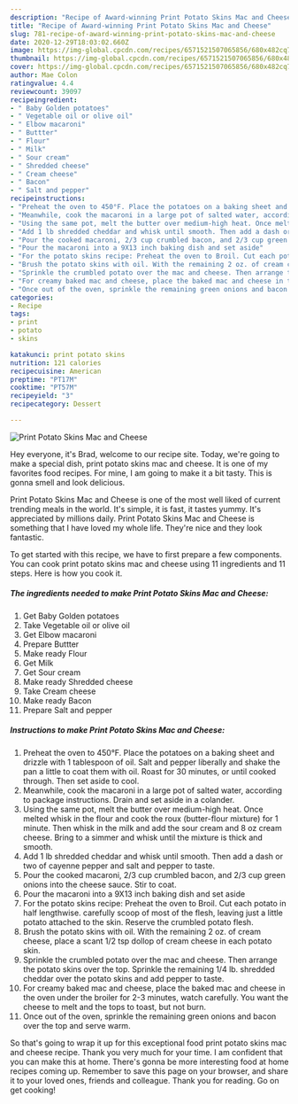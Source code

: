 ```yaml
---
description: "Recipe of Award-winning Print Potato Skins Mac and Cheese"
title: "Recipe of Award-winning Print Potato Skins Mac and Cheese"
slug: 781-recipe-of-award-winning-print-potato-skins-mac-and-cheese
date: 2020-12-29T18:03:02.660Z
image: https://img-global.cpcdn.com/recipes/6571521507065856/680x482cq70/print-potato-skins-mac-and-cheese-recipe-main-photo.jpg
thumbnail: https://img-global.cpcdn.com/recipes/6571521507065856/680x482cq70/print-potato-skins-mac-and-cheese-recipe-main-photo.jpg
cover: https://img-global.cpcdn.com/recipes/6571521507065856/680x482cq70/print-potato-skins-mac-and-cheese-recipe-main-photo.jpg
author: Mae Colon
ratingvalue: 4.4
reviewcount: 39097
recipeingredient:
- " Baby Golden potatoes"
- " Vegetable oil or olive oil"
- " Elbow macaroni"
- " Buttter"
- " Flour"
- " Milk"
- " Sour cream"
- " Shredded cheese"
- " Cream cheese"
- " Bacon"
- " Salt and pepper"
recipeinstructions:
- "Preheat the oven to 450°F. Place the potatoes on a baking sheet and drizzle with 1 tablespoon of oil. Salt and pepper liberally and shake the pan a little to coat them with oil. Roast for 30 minutes, or until cooked through. Then set aside to cool."
- "Meanwhile, cook the macaroni in a large pot of salted water, according to package instructions. Drain and set aside in a colander."
- "Using the same pot, melt the butter over medium-high heat. Once melted whisk in the flour and cook the roux (butter-flour mixture) for 1 minute. Then whisk in the milk and add the sour cream and 8 oz cream cheese. Bring to a simmer and whisk until the mixture is thick and smooth."
- "Add 1 lb shredded cheddar and whisk until smooth. Then add a dash or two of cayenne pepper and salt and pepper to taste."
- "Pour the cooked macaroni, 2/3 cup crumbled bacon, and 2/3 cup green onions into the cheese sauce. Stir to coat."
- "Pour the macaroni into a 9X13 inch baking dish and set aside"
- "For the potato skins recipe: Preheat the oven to Broil. Cut each potato in half lengthwise. carefully scoop of most of the flesh, leaving just a little potato attached to the skin. Reserve the crumbled potato flesh."
- "Brush the potato skins with oil. With the remaining 2 oz. of cream cheese, place a scant 1/2 tsp dollop of cream cheese in each potato skin."
- "Sprinkle the crumbled potato over the mac and cheese. Then arrange the potato skins over the top. Sprinkle the remaining 1/4 lb. shredded cheddar over the potato skins and add pepper to taste."
- "For creamy baked mac and cheese, place the baked mac and cheese in the oven under the broiler for 2-3 minutes, watch carefully. You want the cheese to melt and the tops to toast, but not burn."
- "Once out of the oven, sprinkle the remaining green onions and bacon over the top and serve warm."
categories:
- Recipe
tags:
- print
- potato
- skins

katakunci: print potato skins 
nutrition: 121 calories
recipecuisine: American
preptime: "PT17M"
cooktime: "PT57M"
recipeyield: "3"
recipecategory: Dessert

---
```



![Print Potato Skins Mac and Cheese](https://img-global.cpcdn.com/recipes/6571521507065856/680x482cq70/print-potato-skins-mac-and-cheese-recipe-main-photo.jpg)

Hey everyone, it's Brad, welcome to our recipe site. Today, we're going to make a special dish, print potato skins mac and cheese. It is one of my favorites food recipes. For mine, I am going to make it a bit tasty. This is gonna smell and look delicious.



Print Potato Skins Mac and Cheese is one of the most well liked of current trending meals in the world. It's simple, it is fast, it tastes yummy. It's appreciated by millions daily. Print Potato Skins Mac and Cheese is something that I have loved my whole life. They're nice and they look fantastic.


To get started with this recipe, we have to first prepare a few components. You can cook print potato skins mac and cheese using 11 ingredients and 11 steps. Here is how you cook it.

<!--inarticleads1-->

##### The ingredients needed to make Print Potato Skins Mac and Cheese:

1. Get  Baby Golden potatoes
1. Take  Vegetable oil or olive oil
1. Get  Elbow macaroni
1. Prepare  Buttter
1. Make ready  Flour
1. Get  Milk
1. Get  Sour cream
1. Make ready  Shredded cheese
1. Take  Cream cheese
1. Make ready  Bacon
1. Prepare  Salt and pepper




<!--inarticleads2-->

##### Instructions to make Print Potato Skins Mac and Cheese:

1. Preheat the oven to 450°F. Place the potatoes on a baking sheet and drizzle with 1 tablespoon of oil. Salt and pepper liberally and shake the pan a little to coat them with oil. Roast for 30 minutes, or until cooked through. Then set aside to cool.
1. Meanwhile, cook the macaroni in a large pot of salted water, according to package instructions. Drain and set aside in a colander.
1. Using the same pot, melt the butter over medium-high heat. Once melted whisk in the flour and cook the roux (butter-flour mixture) for 1 minute. Then whisk in the milk and add the sour cream and 8 oz cream cheese. Bring to a simmer and whisk until the mixture is thick and smooth.
1. Add 1 lb shredded cheddar and whisk until smooth. Then add a dash or two of cayenne pepper and salt and pepper to taste.
1. Pour the cooked macaroni, 2/3 cup crumbled bacon, and 2/3 cup green onions into the cheese sauce. Stir to coat.
1. Pour the macaroni into a 9X13 inch baking dish and set aside
1. For the potato skins recipe: Preheat the oven to Broil. Cut each potato in half lengthwise. carefully scoop of most of the flesh, leaving just a little potato attached to the skin. Reserve the crumbled potato flesh.
1. Brush the potato skins with oil. With the remaining 2 oz. of cream cheese, place a scant 1/2 tsp dollop of cream cheese in each potato skin.
1. Sprinkle the crumbled potato over the mac and cheese. Then arrange the potato skins over the top. Sprinkle the remaining 1/4 lb. shredded cheddar over the potato skins and add pepper to taste.
1. For creamy baked mac and cheese, place the baked mac and cheese in the oven under the broiler for 2-3 minutes, watch carefully. You want the cheese to melt and the tops to toast, but not burn.
1. Once out of the oven, sprinkle the remaining green onions and bacon over the top and serve warm.




So that's going to wrap it up for this exceptional food print potato skins mac and cheese recipe. Thank you very much for your time. I am confident that you can make this at home. There's gonna be more interesting food at home recipes coming up. Remember to save this page on your browser, and share it to your loved ones, friends and colleague. Thank you for reading. Go on get cooking!
